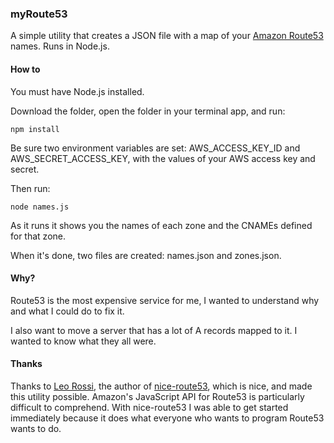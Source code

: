 ### myRoute53

A simple utility that creates a JSON file with a map of your <a href="https://en.wikipedia.org/wiki/Amazon_Route_53">Amazon Route53</a> names. Runs in Node.js.

#### How to

You must have Node.js installed.

Download the folder, open the folder in your terminal app, and run:

<code>npm install</code>

Be sure two environment variables are set: AWS_ACCESS_KEY_ID and AWS_SECRET_ACCESS_KEY, with the values of your AWS access key and secret.

Then run:

<code>node names.js</code>

As it runs it shows you the names of each zone and the CNAMEs defined for that zone. 

When it's done, two files are created: names.json and zones.json.

#### Why?

Route53 is the most expensive service for me, I wanted to understand why and what I could do to fix it.

I also want to move a server that has a lot of A records mapped to it. I wanted to know what they all were. 

#### Thanks

Thanks to <a href="https://github.com/leorossi">Leo Rossi</a>, the author of <a href="https://github.com/chilts/nice-route53">nice-route53</a>, which is nice, and made this utility possible. Amazon's JavaScript API for Route53 is particularly difficult to comprehend. With nice-route53 I was able to get started immediately because it does what everyone who wants to program Route53 wants to do. 

